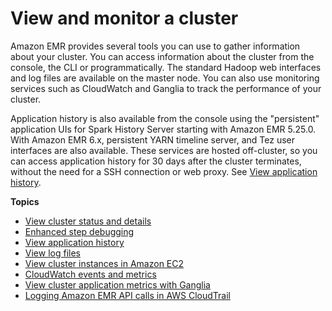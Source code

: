 # View and monitor a cluster<a name="emr-manage-view"></a>

 Amazon EMR provides several tools you can use to gather information about your cluster\. You can access information about the cluster from the console, the CLI or programmatically\. The standard Hadoop web interfaces and log files are available on the master node\. You can also use monitoring services such as CloudWatch and Ganglia to track the performance of your cluster\. 

Application history is also available from the console using the "persistent" application UIs for Spark History Server starting with Amazon EMR 5\.25\.0\. With Amazon EMR 6\.x, persistent YARN timeline server, and Tez user interfaces are also available\. These services are hosted off\-cluster, so you can access application history for 30 days after the cluster terminates, without the need for a SSH connection or web proxy\. See [View application history](https://docs.aws.amazon.com/emr/latest/ManagementGuide/emr-cluster-application-history.html)\.

**Topics**
+ [View cluster status and details](emr-manage-view-clusters.md)
+ [Enhanced step debugging](emr-enhanced-step-debugging.md)
+ [View application history](emr-cluster-application-history.md)
+ [View log files](emr-manage-view-web-log-files.md)
+ [View cluster instances in Amazon EC2](UsingEMR_Tagging.md)
+ [CloudWatch events and metrics](emr-manage-cluster-cloudwatch.md)
+ [View cluster application metrics with Ganglia](ViewingGangliaMetrics.md)
+ [Logging Amazon EMR API calls in AWS CloudTrail](logging_emr_api_calls.md)
